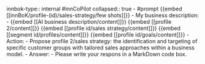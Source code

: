 innbok-type:: internal
#innCoPilot
collapsed:: true
	- #prompt {{embed [[innBoK/profile-(id)/sales-strategy/few shots]]}}
		- My business description:
		- {{embed [[AI business description/content]]}} {{embed [[profile 2/content]]}} {{embed [[profile id/sales strategy/content]]}} {{embed [[segment id/profiles/content]]}} {{embed [[profile id/goals/content]]}}
		- Action:
		- Propose profile 2/sales strategy: the identification and targeting of specific customer groups with tailored sales approaches within a business model.
		- Answer:
		- Please write your respons in a MarkDown code box.


